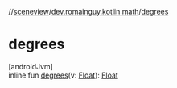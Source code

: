 //[sceneview](../../index.md)/[dev.romainguy.kotlin.math](index.md)/[degrees](degrees.md)

# degrees

[androidJvm]\
inline fun [degrees](degrees.md)(v: [Float](https://kotlinlang.org/api/latest/jvm/stdlib/kotlin/-float/index.html)): [Float](https://kotlinlang.org/api/latest/jvm/stdlib/kotlin/-float/index.html)
